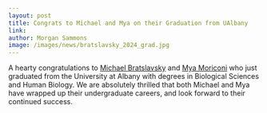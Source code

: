 ```yaml
---
layout: post
title: Congrats to Michael and Mya on their Graduation from UAlbany
link: 
author: Morgan Sammons
image: /images/news/bratslavsky_2024_grad.jpg
---
```


A hearty congratulations to [Michael Bratslavsky](/team/michael-bratslavsky) and [Mya Moriconi](/team/mya-moriconi) who just graduated from the University at Albany with degrees in Biological Sciences and Human Biology. We are absolutely thrilled that both Michael and Mya have wrapped up their undergraduate careers, and look forward to their continued success. 


